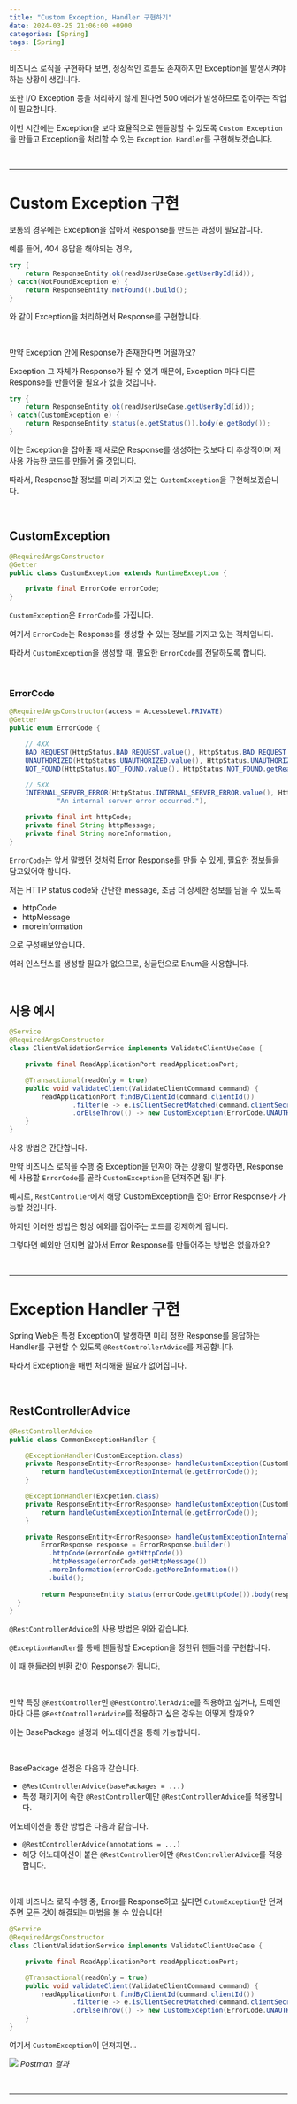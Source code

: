 ```yaml
---
title: "Custom Exception, Handler 구현하기"
date: 2024-03-25 21:06:00 +0900
categories: [Spring]
tags: [Spring]
---
```


비즈니스 로직을 구현하다 보면, 정상적인 흐름도 존재하지만 Exception을 발생시켜야 하는 상황이 생깁니다.

또한 I/O Exception 등을 처리하지 않게 된다면 500 에러가 발생하므로 잡아주는 작업이 필요합니다.

이번 시간에는 Exception을 보다 효율적으로 핸들링할 수 있도록 `Custom Exception`을 만들고 Exception을 처리할 수 있는 `Exception Handler`를 구현해보겠습니다.

<br>

---

# Custom Exception 구현

보통의 경우에는 Exception을 잡아서 Response를 만드는 과정이 필요합니다.

예를 들어, 404 응답을 해야되는 경우,

```java
try {
    return ResponseEntity.ok(readUserUseCase.getUserById(id));
} catch(NotFoundException e) {
    return ResponseEntity.notFound().build();
}
```

와 같이 Exception을 처리하면서 Response를 구현합니다.

<br>

만약 Exception 안에 Response가 존재한다면 어떨까요?

Exception 그 자체가 Response가 될 수 있기 때문에, Exception 마다 다른 Response를 만들어줄 필요가 없을 것입니다.

```java
try {
    return ResponseEntity.ok(readUserUseCase.getUserById(id));
} catch(CustomException e) {
    return ResponseEntity.status(e.getStatus()).body(e.getBody());
}
```

이는 Exception을 잡아줄 때 새로운 Response를 생성하는 것보다 더 추상적이며 재사용 가능한 코드를 만들어 줄 것입니다.

따라서, Response할 정보를 미리 가지고 있는 `CustomException`을 구현해보겠습니다.

<br>

## CustomException

```java
@RequiredArgsConstructor
@Getter
public class CustomException extends RuntimeException {

    private final ErrorCode errorCode;
}
```

`CustomException`은 `ErrorCode`를 가집니다.

여기서 `ErrorCode`는 Response를 생성할 수 있는 정보를 가지고 있는 객체입니다.

따라서 `CustomException`을 생성할 때, 필요한 `ErrorCode`를 전달하도록 합니다.

<br>


### ErrorCode

```java
@RequiredArgsConstructor(access = AccessLevel.PRIVATE)
@Getter
public enum ErrorCode {

    // 4XX
    BAD_REQUEST(HttpStatus.BAD_REQUEST.value(), HttpStatus.BAD_REQUEST.getReasonPhrase(), "The request is invalid or cannot be processed."),
    UNAUTHORIZED(HttpStatus.UNAUTHORIZED.value(), HttpStatus.UNAUTHORIZED.getReasonPhrase(), "Your request could not be authorized."),
    NOT_FOUND(HttpStatus.NOT_FOUND.value(), HttpStatus.NOT_FOUND.getReasonPhrase(), "The requested resource was not found."),

    // 5XX
    INTERNAL_SERVER_ERROR(HttpStatus.INTERNAL_SERVER_ERROR.value(), HttpStatus.INTERNAL_SERVER_ERROR.getReasonPhrase(),
            "An internal server error occurred."),

    private final int httpCode;
    private final String httpMessage;
    private final String moreInformation;
}
```

`ErrorCode`는 앞서 말했던 것처럼 Error Response를 만들 수 있게, 필요한 정보들을 담고있어야 합니다.

저는 HTTP status code와 간단한 message, 조금 더 상세한 정보를 담을 수 있도록
- httpCode
- httpMessage
- moreInformation

으로 구성해보았습니다.

여러 인스턴스를 생성할 필요가 없으므로, 싱글턴으로  Enum을 사용합니다.

<br>

## 사용 예시
```java
@Service
@RequiredArgsConstructor
class ClientValidationService implements ValidateClientUseCase {

    private final ReadApplicationPort readApplicationPort;

    @Transactional(readOnly = true)
    public void validateClient(ValidateClientCommand command) {
        readApplicationPort.findByClientId(command.clientId())
                .filter(e -> e.isClientSecretMatched(command.clientSecret()))
                .orElseThrow(() -> new CustomException(ErrorCode.UNAUTHORIZED));
    }
}
```

사용 방법은 간단합니다.

만약 비즈니스 로직을 수행 중 Exception을 던져야 하는 상황이 발생하면, Response에 사용할 `ErrorCode`를 골라 `CustomException`을 던져주면 됩니다.

예시로, `RestController`에서 해당 CustomException을 잡아 Error Response가 가능할 것입니다.

하지만 이러한 방법은 항상 예외를 잡아주는 코드를 강제하게 됩니다.

그렇다면 예외만 던지면 알아서 Error Response를 만들어주는 방법은 없을까요?

<br>

---

# Exception Handler 구현

Spring Web은 특정 Exception이 발생하면 미리 정한 Response를 응답하는 Handler를 구현할 수 있도록 `@RestControllerAdvice`를 제공합니다.

따라서 Exception을 매번 처리해줄 필요가 없어집니다.

<br>

## RestControllerAdvice

```java
@RestControllerAdvice
public class CommonExceptionHandler {

    @ExceptionHandler(CustomException.class)
    private ResponseEntity<ErrorResponse> handleCustomException(CustomException e) {
        return handleCustomExceptionInternal(e.getErrorCode());
    }

    @ExceptionHandler(Excpetion.class)
    private ResponseEntity<ErrorResponse> handleCustomException(CustomException e) {
        return handleCustomExceptionInternal(e.getErrorCode());
    }

    private ResponseEntity<ErrorResponse> handleCustomExceptionInternal(ErrorCode errorCode) {
        ErrorResponse response = ErrorResponse.builder()
          .httpCode(errorCode.getHttpCode())
          .httpMessage(errorCode.getHttpMessage())
          .moreInformation(errorCode.getMoreInformation())
          .build();
        
        return ResponseEntity.status(errorCode.getHttpCode()).body(response);
  }
}
```

`@RestControllerAdvice`의 사용 방법은 위와 같습니다.

`@ExceptionHandler`를 통해 핸들링할 Exception을 정한뒤 핸들러를 구현합니다.

이 때 핸들러의 반환 값이 Response가 됩니다.

<br>

만약 특정 `@RestController`만 `@RestControllerAdvice`를 적용하고 싶거나, 도메인마다 다른 `@RestControllerAdvice`를 적용하고 싶은 경우는 어떻게 할까요?

이는 BasePackage 설정과 어노테이션을 통해 가능합니다.

<br>

BasePackage 설정은 다음과 같습니다.
- `@RestControllerAdvice(basePackages = ...)`
- 특정 패키지에 속한 `@RestController`에만 `@RestControllerAdvice`를 적용합니다.

어노테이션을 통한 방법은 다음과 같습니다.
- `@RestControllerAdvice(annotations = ...)`
- 해당 어노테이션이 붙은 `@RestController`에만 `@RestControllerAdvice`를 적용합니다.

<br>

이제 비즈니스 로직 수행 중, Error를 Response하고 싶다면 `CutomException`만 던져주면 모든 것이 해결되는 마법을 볼 수 있습니다!

```java
@Service
@RequiredArgsConstructor
class ClientValidationService implements ValidateClientUseCase {

    private final ReadApplicationPort readApplicationPort;

    @Transactional(readOnly = true)
    public void validateClient(ValidateClientCommand command) {
        readApplicationPort.findByClientId(command.clientId())
                .filter(e -> e.isClientSecretMatched(command.clientSecret()))
                .orElseThrow(() -> new CustomException(ErrorCode.UNAUTHORIZED));
    }
}
```

여기서 `CustomException`이 던져지면...

![](/assets/img/postman.png)
_Postman 결과_

<br>

---
